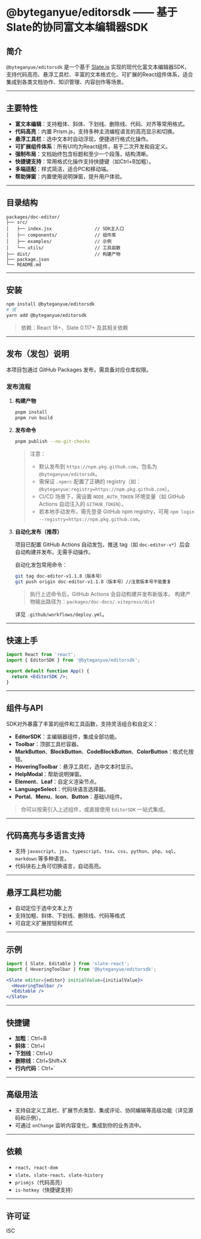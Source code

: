 # @byteganyue/editorsdk —— 基于Slate的协同富文本编辑器SDK

## 简介

`@byteganyue/editorsdk` 是一个基于 [Slate.js](https://docs.slatejs.org/) 实现的现代化富文本编辑器SDK，支持代码高亮、悬浮工具栏、丰富的文本格式化、可扩展的React组件体系，适合集成到各类文档协作、知识管理、内容创作等场景。

---

## 主要特性

- **富文本编辑**：支持粗体、斜体、下划线、删除线、代码、对齐等常用格式。
- **代码高亮**：内置 Prism.js，支持多种主流编程语言的高亮显示和切换。
- **悬浮工具栏**：选中文本时自动浮现，便捷进行格式化操作。
- **可扩展组件体系**：所有UI均为React组件，易于二次开发和自定义。
- **强制布局**：文档始终包含标题和至少一个段落，结构清晰。
- **快捷键支持**：常用格式化操作支持快捷键（如Ctrl+B加粗）。
- **多端适配**：样式简洁，适合PC和移动端。
- **帮助弹窗**：内置使用说明弹窗，提升用户体验。

---

## 目录结构

```
packages/doc-editor/
├── src/
│   ├── index.jsx                // SDK主入口
│   ├── components/              // 组件库
│   ├── examples/                // 示例
│   └── utils/                   // 工具函数
├── dist/                        // 构建产物
├── package.json
└── README.md
```

---

## 安装

```bash
npm install @byteganyue/editorsdk
# 或
yarn add @byteganyue/editorsdk
```

> 依赖：React 18+、Slate 0.117+ 及其相关依赖

---

## 发布（发包）说明

本项目包通过 GitHub Packages 发布，需具备对应仓库权限。

### 发布流程

1. **构建产物**

   ```bash
   pnpm install
   pnpm run build
   ```

2. **发布命令**

   ```bash
   pnpm publish --no-git-checks
   ```

   > 注意：
   > - 默认发布到 `https://npm.pkg.github.com`，包名为 `@byteganyue/editorsdk`。
   > - 需保证 `.npmrc` 配置了正确的 registry（如：`@byteganyue:registry=https://npm.pkg.github.com`）。
   > - CI/CD 场景下，需设置 `NODE_AUTH_TOKEN` 环境变量（如 GitHub Actions 自动注入的 `GITHUB_TOKEN`）。
   > - 若本地手动发布，需先登录 GitHub npm registry，可用 `npm login --registry=https://npm.pkg.github.com`。

3. **自动化发布（推荐）**

   项目已配置 GitHub Actions 自动发包，推送 tag（如 `doc-editor-v*`）后会自动构建并发布，无需手动操作。

   自动化发包常用命令：

   ```bash
   git tag doc-editor-v1.1.8（版本号）
   git push origin doc-editor-v1.1.8（版本号）//注意版本号不能重复
   ```

   > 执行上述命令后，GitHub Actions 会自动构建并发布新版本。
   > 构建产物输出路径为：`packages/doc-docs/.vitepress/dist`

   详见 `.github/workflows/deploy.yml`。

---

## 快速上手

```jsx
import React from 'react';
import { EditorSDK } from '@byteganyue/editorsdk';

export default function App() {
  return <EditorSDK />;
}
```

---

## 组件与API

SDK对外暴露了丰富的组件和工具函数，支持灵活组合和自定义：

- **EditorSDK**：主编辑器组件，集成全部功能。
- **Toolbar**：顶部工具栏容器。
- **MarkButton**、**BlockButton**、**CodeBlockButton**、**ColorButton**：格式化按钮。
- **HoveringToolbar**：悬浮工具栏，选中文本时显示。
- **HelpModal**：帮助说明弹窗。
- **Element**、**Leaf**：自定义渲染节点。
- **LanguageSelect**：代码块语言选择器。
- **Portal**、**Menu**、**Icon**、**Button**：基础UI组件。

> 你可以按需引入上述组件，或直接使用 `EditorSDK` 一站式集成。

---

## 代码高亮与多语言支持

- 支持 `javascript`、`jsx`、`typescript`、`tsx`、`css`、`python`、`php`、`sql`、`markdown` 等多种语言。
- 代码块右上角可切换语言，自动高亮。

---

## 悬浮工具栏功能

- 自动定位于选中文本上方
- 支持加粗、斜体、下划线、删除线、代码等格式
- 可自定义扩展按钮和样式

---

## 示例

```jsx
import { Slate, Editable } from 'slate-react';
import { HoveringToolbar } from '@byteganyue/editorsdk';

<Slate editor={editor} initialValue={initialValue}>
  <HoveringToolbar />
  <Editable />
</Slate>
```

---

## 快捷键

- **加粗**：Ctrl+B
- **斜体**：Ctrl+I
- **下划线**：Ctrl+U
- **删除线**：Ctrl+Shift+X
- **行内代码**：Ctrl+`

---

## 高级用法

- 支持自定义工具栏、扩展节点类型、集成评论、协同编辑等高级功能（详见源码和示例）。
- 可通过 `onChange` 监听内容变化，集成到你的业务流中。

---

## 依赖

- `react`、`react-dom`
- `slate`、`slate-react`、`slate-history`
- `prismjs`（代码高亮）
- `is-hotkey`（快捷键支持）

---

## 许可证

ISC
